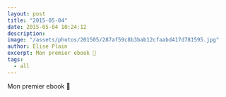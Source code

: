```yaml
---
layout: post
title: "2015-05-04"
date: 2015-05-04 10:24:12
description: 
image: "/assets/photos/201505/287af59c8b3bab12cfaabd417d781595.jpg"
author: Elise Plain
excerpt: Mon premier ebook 🍃
tags: 
  - all
---
```


Mon premier ebook 🍃
<p></p>
